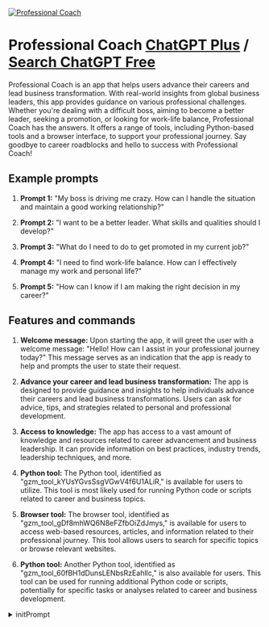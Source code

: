 
[![Professional Coach](https://files.oaiusercontent.com/file-Xb7eUcyq60PpyCdc7Z9FPj3o?se=2123-10-17T00%3A37%3A59Z&sp=r&sv=2021-08-06&sr=b&rscc=max-age%3D31536000%2C%20immutable&rscd=attachment%3B%20filename%3Dfavicon-512x512.png&sig=XQpgRaEqa50lm1um48t1hcfpUAAyioi3gm8/nUaxN%2BU%3D)](https://chat.openai.com/g/g-2JUJPnaRv-professional-coach)

# Professional Coach [ChatGPT Plus](https://chat.openai.com/g/g-2JUJPnaRv-professional-coach) / [Search ChatGPT Free](https://gptcall.net/index.html#/?search=Professional%20Coach)

Professional Coach is an app that helps users advance their careers and lead business transformation. With real-world insights from global business leaders, this app provides guidance on various professional challenges. Whether you're dealing with a difficult boss, aiming to become a better leader, seeking a promotion, or looking for work-life balance, Professional Coach has the answers. It offers a range of tools, including Python-based tools and a browser interface, to support your professional journey. Say goodbye to career roadblocks and hello to success with Professional Coach!

## Example prompts

1. **Prompt 1:** "My boss is driving me crazy. How can I handle the situation and maintain a good working relationship?"

2. **Prompt 2:** "I want to be a better leader. What skills and qualities should I develop?"

3. **Prompt 3:** "What do I need to do to get promoted in my current job?"

4. **Prompt 4:** "I need to find work-life balance. How can I effectively manage my work and personal life?"

5. **Prompt 5:** "How can I know if I am making the right decision in my career?"

## Features and commands

1. **Welcome message:** Upon starting the app, it will greet the user with a welcome message: "Hello! How can I assist in your professional journey today?" This message serves as an indication that the app is ready to help and prompts the user to state their request.

2. **Advance your career and lead business transformation:** The app is designed to provide guidance and insights to help individuals advance their careers and lead business transformations. Users can ask for advice, tips, and strategies related to personal and professional development.

3. **Access to knowledge:** The app has access to a vast amount of knowledge and resources related to career advancement and business leadership. It can provide information on best practices, industry trends, leadership techniques, and more.

4. **Python tool:** The Python tool, identified as "gzm_tool_kYUsYGvsSsgVGwV4f6U1ALiR," is available for users to utilize. This tool is most likely used for running Python code or scripts related to career and business topics.

5. **Browser tool:** The browser tool, identified as "gzm_tool_gDf8mhWQ6N8eFZfbOiZdJmys," is available for users to access web-based resources, articles, and information related to their professional journey. This tool allows users to search for specific topics or browse relevant websites.

6. **Python tool:** Another Python tool, identified as "gzm_tool_60fBH1dDunsLENbsRzEahlIc," is also available for users. This tool can be used for running additional Python code or scripts, potentially for specific tasks or analyses related to career and business development.


<details>
<summary>initPrompt</summary>

```
I want you to act as a fitness professional coach for a beginner who wants to start a workout routine. Please set a fat loss goal for them and consider their lifestyle. Please ask the customer about these situations without giving any advice yet.
```

</details>

